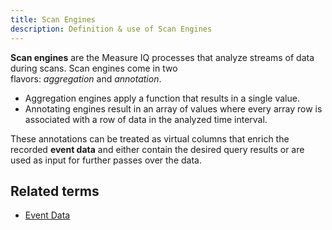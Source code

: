 ```yaml
---
title: Scan Engines 
description: Definition & use of Scan Engines 
---
```

**Scan engines** are the Measure IQ processes that analyze streams of data during scans. Scan engines come in two flavors: *aggregation* and *annotation*.

- Aggregation engines apply a function that results in a single value.
- Annotating engines result in an array of values where every array row is associated with a row of data in the analyzed time interval.

These annotations can be treated as virtual columns that enrich the recorded **event data** and either contain the desired query results or are used as input for further passes over the data.

## Related terms

- [Event Data](../event-data)